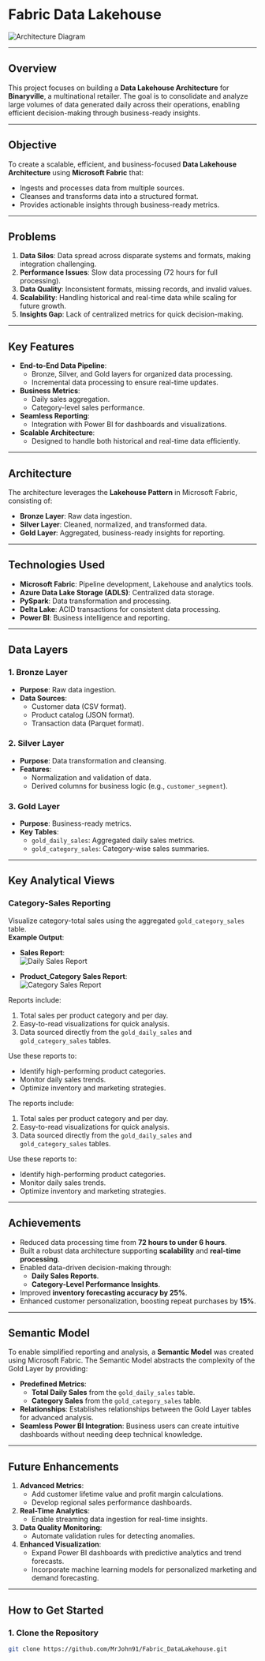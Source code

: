 # **Fabric Data Lakehouse**

![Architecture Diagram](https://github.com/MrJohn91/Fabric_DataLakehouse/blob/main/Data%26Scripts/Architecture%20Diagram.png)

---

## **Overview**
This project focuses on building a **Data Lakehouse Architecture** for **Binaryville**, a multinational retailer. The goal is to consolidate and analyze large volumes of data generated daily across their operations, enabling efficient decision-making through business-ready insights.

---

## **Objective**
To create a scalable, efficient, and business-focused **Data Lakehouse Architecture** using **Microsoft Fabric** that:
- Ingests and processes data from multiple sources.
- Cleanses and transforms data into a structured format.
- Provides actionable insights through business-ready metrics.

---

## **Problems**
1. **Data Silos**: Data spread across disparate systems and formats, making integration challenging.
2. **Performance Issues**: Slow data processing (72 hours for full processing).
3. **Data Quality**: Inconsistent formats, missing records, and invalid values.
4. **Scalability**: Handling historical and real-time data while scaling for future growth.
5. **Insights Gap**: Lack of centralized metrics for quick decision-making.

---

## **Key Features**
- **End-to-End Data Pipeline**:
  - Bronze, Silver, and Gold layers for organized data processing.
  - Incremental data processing to ensure real-time updates.
- **Business Metrics**:
  - Daily sales aggregation.
  - Category-level sales performance.
- **Seamless Reporting**:
  - Integration with Power BI for dashboards and visualizations.
- **Scalable Architecture**:
  - Designed to handle both historical and real-time data efficiently.

---

## **Architecture**
The architecture leverages the **Lakehouse Pattern** in Microsoft Fabric, consisting of:
- **Bronze Layer**: Raw data ingestion.
- **Silver Layer**: Cleaned, normalized, and transformed data.
- **Gold Layer**: Aggregated, business-ready insights for reporting.
  
---

## **Technologies Used**
- **Microsoft Fabric**: Pipeline development, Lakehouse and analytics tools.
- **Azure Data Lake Storage (ADLS)**: Centralized data storage.
- **PySpark**: Data transformation and processing.
- **Delta Lake**: ACID transactions for consistent data processing.
- **Power BI**: Business intelligence and reporting.

---

## **Data Layers**
### **1. Bronze Layer**
- **Purpose**: Raw data ingestion.
- **Data Sources**:
  - Customer data (CSV format).
  - Product catalog (JSON format).
  - Transaction data (Parquet format).

### **2. Silver Layer**
- **Purpose**: Data transformation and cleansing.
- **Features**:
  - Normalization and validation of data.
  - Derived columns for business logic (e.g., `customer_segment`).

### **3. Gold Layer**
- **Purpose**: Business-ready metrics.
- **Key Tables**:
  - `gold_daily_sales`: Aggregated daily sales metrics.
  - `gold_category_sales`: Category-wise sales summaries.

---
## **Key Analytical Views**

### **Category-Sales Reporting**
Visualize category-total sales using the aggregated `gold_category_sales` table.  
**Example Output**:

- **Sales Report**:  
  ![Daily Sales Report](https://github.com/MrJohn91/Fabric_DataLakehouse/blob/main/Data%26Scripts/Report.png)

- **Product_Category Sales Report**:  
  ![Category Sales Report](https://github.com/MrJohn91/Fabric_DataLakehouse/blob/main/Data%26Scripts/Sales%20Report.png)

Reports include:
1. Total sales per product category and per day.
2. Easy-to-read visualizations for quick analysis.
3. Data sourced directly from the `gold_daily_sales` and `gold_category_sales` tables.

Use these reports to:
- Identify high-performing product categories.
- Monitor daily sales trends.
- Optimize inventory and marketing strategies.

The reports include:
1. Total sales per product category and per day.
2. Easy-to-read visualizations for quick analysis.
3. Data sourced directly from the `gold_daily_sales` and `gold_category_sales` tables.

Use these reports to:
- Identify high-performing product categories.
- Monitor daily sales trends.
- Optimize inventory and marketing strategies.

---

## **Achievements**
- Reduced data processing time from **72 hours to under 6 hours**.
- Built a robust data architecture supporting **scalability** and **real-time processing**.
- Enabled data-driven decision-making through:
  - **Daily Sales Reports**.
  - **Category-Level Performance Insights**.
- Improved **inventory forecasting accuracy by 25%**.
- Enhanced customer personalization, boosting repeat purchases by **15%**.

---

## **Semantic Model**
To enable simplified reporting and analysis, a **Semantic Model** was created using Microsoft Fabric. The Semantic Model abstracts the complexity of the Gold Layer by providing:
- **Predefined Metrics**:
  - **Total Daily Sales** from the `gold_daily_sales` table.
  - **Category Sales** from the `gold_category_sales` table.
- **Relationships**: Establishes relationships between the Gold Layer tables for advanced analysis.
- **Seamless Power BI Integration**: Business users can create intuitive dashboards without needing deep technical knowledge.

---

## **Future Enhancements**
1. **Advanced Metrics**:
   - Add customer lifetime value and profit margin calculations.
   - Develop regional sales performance dashboards.
2. **Real-Time Analytics**:
   - Enable streaming data ingestion for real-time insights.
3. **Data Quality Monitoring**:
   - Automate validation rules for detecting anomalies.
4. **Enhanced Visualization**:
   - Expand Power BI dashboards with predictive analytics and trend forecasts.
   - Incorporate machine learning models for personalized marketing and demand forecasting.

---

## **How to Get Started**
### **1. Clone the Repository**
```bash
git clone https://github.com/MrJohn91/Fabric_DataLakehouse.git
